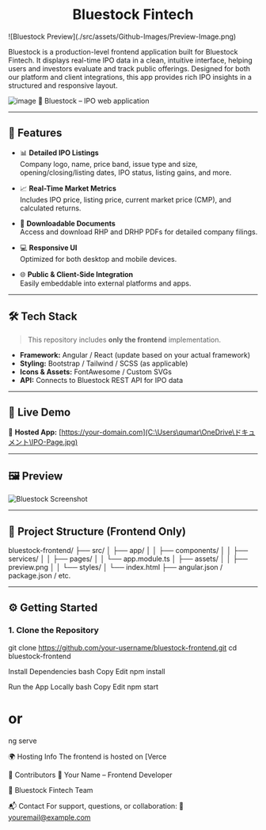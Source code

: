 <h1 align="center">Bluestock Fintech</h1>
![Bluestock Preview](./src/assets/Github-Images/Preview-Image.png)

Bluestock is a production-level frontend application built for Bluestock Fintech. It displays real-time IPO data in a clean, intuitive interface, helping users and investors evaluate and track public offerings. Designed for both our platform and client integrations, this app provides rich IPO insights in a structured and responsive layout.

![image](https://github.com/user-attachments/assets/d315981f-4297-460c-800b-3958b67aff6f)
📄 Bluestock – IPO web application 


---

## 🌟 Features

- 📊 **Detailed IPO Listings**  
  Company logo, name, price band, issue type and size, opening/closing/listing dates, IPO status, listing gains, and more.

- 📈 **Real-Time Market Metrics**  
  Includes IPO price, listing price, current market price (CMP), and calculated returns.

- 📎 **Downloadable Documents**  
  Access and download RHP and DRHP PDFs for detailed company filings.

- 💻 **Responsive UI**  
  Optimized for both desktop and mobile devices.

- 🌐 **Public & Client-Side Integration**  
  Easily embeddable into external platforms and apps.

---

## 🛠️ Tech Stack

> This repository includes **only the frontend** implementation.

- **Framework:** Angular / React (update based on your actual framework)
- **Styling:** Bootstrap / Tailwind / SCSS (as applicable)
- **Icons & Assets:** FontAwesome / Custom SVGs
- **API:** Connects to Bluestock REST API for IPO data

---

## 🚀 Live Demo

🔗 **Hosted App:** [https://your-domain.com](C:\Users\qumar\OneDrive\ドキュメント\IPO-Page.jpg) 

---

## 🖼️ Preview

![Bluestock Screenshot](C:\Users\qumar\OneDrive\Desktop\Preview-Image.png) 

---

## 📁 Project Structure (Frontend Only)

bluestock-frontend/
├── src/
│ ├── app/
│ │ ├── components/
│ │ ├── services/
│ │ ├── pages/
│ │ └── app.module.ts
│ ├── assets/
│ │ ├── preview.png
│ │ └── styles/
│ └── index.html
├── angular.json / package.json / etc.


---

## ⚙️ Getting Started

### 1. Clone the Repository


git clone https://github.com/your-username/bluestock-frontend.git
cd bluestock-frontend

Install Dependencies
bash
Copy
Edit
npm install

Run the App Locally
bash
Copy
Edit
npm start
# or
ng serve

🌍 Hosting Info
The frontend is hosted on [Verce

👥 Contributors
👤 Your Name – Frontend Developer

💼 Bluestock Fintech Team


📬 Contact
For support, questions, or collaboration:
📧 youremail@example.com




